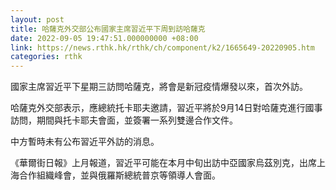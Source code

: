 ```yaml
---
layout: post
title: 哈薩克外交部公布國家主席習近平下周到訪哈薩克
date: 2022-09-05 19:47:51.000000000 +08:00
link: https://news.rthk.hk/rthk/ch/component/k2/1665649-20220905.htm
categories: rthk
---
```


國家主席習近平下星期三訪問哈薩克，將會是新冠疫情爆發以來，首次外訪。

哈薩克外交部表示，應總統托卡耶夫邀請，習近平將於9月14日對哈薩克進行國事訪問，期間與托卡耶夫會面，並簽署一系列雙邊合作文件。

中方暫時未有公布習近平外訪的消息。

《華爾街日報》上月報道，習近平可能在本月中旬出訪中亞國家烏茲別克，出席上海合作組織峰會，並與俄羅斯總統普京等領導人會面。
